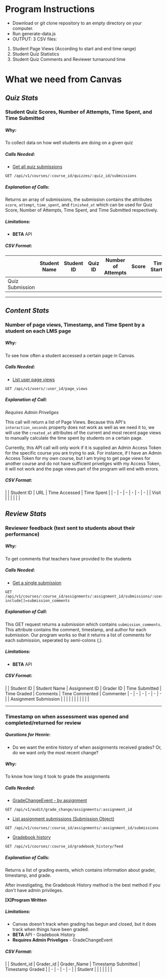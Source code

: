 # Program Instructions
- Download or git clone repository to an empty directory on your computer.
- Run generate-data.js
- OUTPUT: 3 CSV files:


1. Student Page Views (According to start and end time range)
2. Student Quiz Statistics
3. Student Quiz Comments and Reviewer turnaround time

# What we need from Canvas

## *Quiz Stats*

### Student Quiz Scores, Number of Attempts, Time Spent, and Time Submitted

##### *Why:* 
To collect data on how well students are doing on a given quiz

##### *Calls Needed:*
- [Get all quiz submissions](https://canvas.instructure.com/doc/api/quiz_submissions.html#method.quizzes/quiz_submissions_api.index)
```
GET /api/v1/courses/:course_id/quizzes/:quiz_id/submissions
```

##### *Explanation of Calls:*
Returns an array of submissions, the submission contains the attributes `score`, `attempt`, `time_spent`, and `finished_at` which can be used for Quiz Score, Number of Attempts, Time Spent, and Time Submitted respectively.

##### *Limitations:*
- **BETA** API

##### *CSV Format:*
|  | Student Name | Student ID | Quiz ID | Number of Attempts | Score | Time Started | Time Finished | Time Spent(in seconds) | Statistics for each Question
| - | - | - | - | - | - | - | - | - | - |
| Quiz Submission | | | | | | | | | | |

----


## *Content Stats*



### Number of page views, Timestamp, and Time Spent by a student on each LMS page

##### *Why:* 
To see how often a student accessed a certain page in Canvas.

##### *Calls Needed:*

- [List user page views](https://canvas.instructure.com/doc/api/users.html#method.page_views.index)
```
GET /api/v1/users/:user_id/page_views
```

##### *Explanation of Call:*

*Requires Admin Priveliges*

This call will return a list of Page Views. Because this API's `interaction_seconds` property does not work as well as we need it to, we will use the `created_at` attributes of the current and most recent page views to manually calculate the time spent by students on a certain page.

Currently, this API call will only work if it is supplied an Admin Access Token for the specific course you are trying to ask.  For instance, if I have an Admin Access Token for my own course, but I am trying to get page views for another course and do not have sufficient priveliges with my Access Token, it will not work and the page views part of the program will end with errors.

##### *CSV Format:*
|  | Student ID | URL | Time Accessed | Time Spent |
| - | - | - | - | - | - |
| Visit | | | | | |




## *Review Stats*




### Reviewer feedback (text sent to students about their performance)

##### *Why:* 
To get comments that teachers have provided to the students

##### *Calls Needed:*
- [Get a single submission](https://canvas.instructure.com/doc/api/submissions.html#method.submissions_api.show)
```
GET /api/v1/courses/:course_id/assignments/:assignment_id/submissions/:user_id?include[]=submission_comments
```

##### *Explanation of Call:*
This GET request returns a submission which contains `submission_comments`.  This attribute contains the comment, timestamp, and author for each submission.  Our program works so that it returns a list of comments for each submission, seperated by semi-colons (;).

##### *Limitations:*
- **BETA** API

##### *CSV Format:*	
|  | Student ID | Student Name | Assignment ID | Grader ID | Time Submitted | Time Graded | Comments | Time Commented | Commenter
| - | - | - | - | - | - |
| Assignment Submission | | | | | | | | | | |

---

### Timestamp on when assessment was opened and completed/returned for review 

##### *Questions for Henrie:*
- Do we want the entire history of when assignments received grades?  Or, do we want only the most recent 
change?

##### *Why:* 
To know how long it took to grade the assignments

##### *Calls Needed:*

- [GradeChangeEvent - by assignment](https://canvas.instructure.com/doc/api/grade_change_log.html#method.grade_change_audit_api.for_assignment)
```
GET /api/v1/audit/grade_change/assignments/:assignment_id
```
- [List assignment submissions (Submission Object)](https://canvas.instructure.com/doc/api/submissions.html#method.submissions_api.index)
```
GET /api/v1/courses/:course_id/assignments/:assignment_id/submissions
```
- [Gradebook history](https://canvas.instructure.com/doc/api/gradebook_history.html#method.gradebook_history_api.feed)
```
GET /api/v1/courses/:course_id/gradebook_history/feed
```

##### *Explanation of Calls:*

Returns a list of grading events, which contains information about grader, timestamp, and grade.

After investigating, the Gradebook History method is the best method if you don't have admin privileges.

**[X]Program Written**

##### *Limitations:*
- Canvas doesn't track when grading has begun and closed, but it does track when things have been graded.
- **BETA** API - Gradebook History
- **Requires Admin Priveliges** - GradeChangeEvent

##### *CSV Format:*

|  | Student_id | Grader_id | Grader_Name | Timestamp Submitted | Timestamp Graded | 
| - | - | - | - |
| Student | | | | | | |